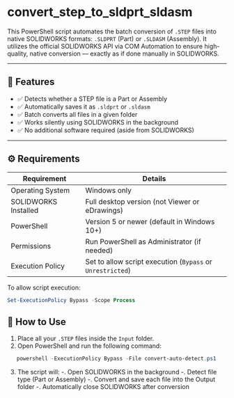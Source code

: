 # convert_step_to_sldprt_sldasm

This PowerShell script automates the batch conversion of `.STEP` files into native SOLIDWORKS formats: `.SLDPRT` (Part) or `.SLDASM` (Assembly).
It utilizes the official SOLIDWORKS API via COM Automation to ensure high-quality, native conversion — exactly as if done manually in SOLIDWORKS.

---

## 🧩 Features

- ✅ Detects whether a STEP file is a Part or Assembly
- ✅ Automatically saves it as `.sldprt` or `.sldasm`
- ✅ Batch converts all files in a given folder
- ✅ Works silently using SOLIDWORKS in the background
- ✅ No additional software required (aside from SOLIDWORKS)

---

## ⚙️ Requirements

| Requirement               | Details                                             |
|---------------------------|-----------------------------------------------------|
| Operating System          | Windows only                                        |
| SOLIDWORKS Installed      | Full desktop version (not Viewer or eDrawings)      |
| PowerShell                | Version 5 or newer (default in Windows 10+)         |
| Permissions               | Run PowerShell as Administrator (if needed)         |
| Execution Policy          | Set to allow script execution (`Bypass` or `Unrestricted`) |

To allow script execution:

```powershell
Set-ExecutionPolicy Bypass -Scope Process
```

## 🚀 How to Use

1. Place all your `.STEP` files inside the `Input` folder.
2. Open PowerShell and run the following command:
```powershell
   powershell -ExecutionPolicy Bypass -File convert-auto-detect.ps1
```
3. The script will:
    -. Open SOLIDWORKS in the background
    -. Detect file type (Part or Assembly)
    -. Convert and save each file into the Output folder
    -. Automatically close SOLIDWORKS after conversion
